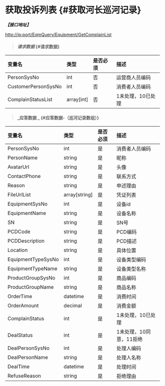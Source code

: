 # 获取投诉列表 {#获取河长巡河记录}

_**【接口地址】**_

[http://ip:port/EqmQuery/Equipment/GetComplainList](http://ip:port/EqmQuery/Equipment/GetComplainList)

> #### _请求数据_ {#请求数据}

| 变量名 | 类型 | 是否必须 | 描述 |
| :--- | :--- | :--- | :--- |
| PersonSysNo | int | 否 | 运营商人员编码 |
| CustomerPersonSysNo | int | 否 | 消费者人员编码 |
| ComplainStatusList | array\[int\] | 否 | 1未处理，10已处理 |

> #### _应答数据 _ {#应答数据-（巡河记录数组）}

| 变量名 | 类型 | 是否必须 | 描述 |
| :--- | :--- | :--- | :--- |
| PersonSysNo | int | 是 | 消费者人员编码 |
| PersonName | string | 是 | 昵称 |
| AvatarUrl | string | 是 | 头像 |
| ContactPhone | string | 是 | 联系方式 |
| Reason | string | 是 | 申述理由 |
| FileUrlList | array\[string\] | 是 | 凭证列表 |
| EquipmentSysNo | int | 是 | 设备id |
| EquipmentName | string | 是 | 设备名称 |
| SN | string | 是 | SN号 |
| PCDCode | string | 是 | PCD编码 |
| PCDDescription | string | 是 | PCD描述 |
| Location | string | 是 | 具体位置 |
| EquipmentTypeSysNo | int | 是 | 设备类型编码 |
| EquipmentTypeName | string | 是 | 设备类型名称 |
| ProductGroupSysNo | int | 是 | 商品编码 |
| ProductGroupName | string | 是 | 商品名称 |
| OrderTime | datetime | 是 | 消费时间 |
| OrderAmount | decimal | 是 | 消费金额 |
| ComplainStatus | int | 是 | 1未处理，10已处理 |
| DealStatus | int | 是 | 1未处理，10同意，11拒绝 |
| DealPersonSysNo | int | 是 | 处理人编码 |
| DealPersonName | string | 是 | 处理人名称 |
| DealTime | datetime | 是 | 处理时间 |
| RefuseReason | string | 是 | 拒绝理由 |




